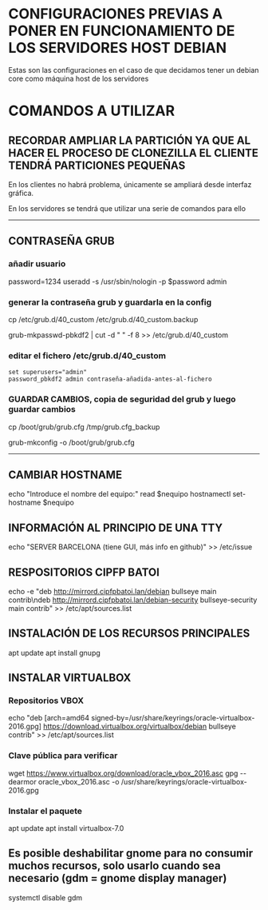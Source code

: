 # CONFIGURACIONES PREVIAS A PONER EN FUNCIONAMIENTO DE LOS SERVIDORES HOST DEBIAN

Estas son las configuraciones en el caso de que decidamos tener un debian core como máquina host de los servidores

# COMANDOS A UTILIZAR

## RECORDAR AMPLIAR LA PARTICIÓN YA QUE AL HACER EL PROCESO DE CLONEZILLA EL CLIENTE TENDRÁ PARTICIONES PEQUEÑAS

En los clientes no habrá problema, únicamente se ampliará desde interfaz gráfica.

En los servidores se tendrá que utilizar una serie de comandos para ello

---

## CONTRASEÑA GRUB

### añadir usuario
password=1234
useradd -s /usr/sbin/nologin -p $password admin

### generar la contraseña grub y guardarla en la config

cp /etc/grub.d/40_custom /etc/grub.d/40_custom.backup

grub-mkpasswd-pbkdf2 | cut -d " " -f 8 >> /etc/grub.d/40_custom

### editar el fichero /etc/grub.d/40_custom

```
set superusers="admin"
password_pbkdf2 admin contraseña-añadida-antes-al-fichero
```

### GUARDAR CAMBIOS, copia de seguridad del grub y luego guardar cambios

cp /boot/grub/grub.cfg /tmp/grub.cfg_backup

grub-mkconfig -o /boot/grub/grub.cfg

---

## CAMBIAR HOSTNAME
echo "Introduce el nombre del equipo:"
read $nequipo
hostnamectl set-hostname $nequipo

## INFORMACIÓN AL PRINCIPIO DE UNA TTY
echo "SERVER BARCELONA (tiene GUI, más info en github)" >> /etc/issue

## RESPOSITORIOS CIPFP BATOI
echo -e "deb http://mirrord.cipfpbatoi.lan/debian bullseye main contrib\ndeb http://mirrord.cipfpbatoi.lan/debian-security bullseye-security main contrib" >> /etc/apt/sources.list

## INSTALACIÓN DE LOS RECURSOS PRINCIPALES
apt update
apt install gnupg 

## INSTALAR VIRTUALBOX

### Repositorios VBOX
echo "deb [arch=amd64 signed-by=/usr/share/keyrings/oracle-virtualbox-2016.gpg] https://download.virtualbox.org/virtualbox/debian bullseye contrib" >> /etc/apt/sources.list

### Clave pública para verificar
wget https://www.virtualbox.org/download/oracle_vbox_2016.asc
gpg --dearmor oracle_vbox_2016.asc -o /usr/share/keyrings/oracle-virtualbox-2016.gpg

### Instalar el paquete
apt update
apt install virtualbox-7.0

## Es posible deshabilitar gnome para no consumir muchos recursos, solo usarlo cuando sea necesario (gdm = gnome display manager)

systemctl disable gdm 
